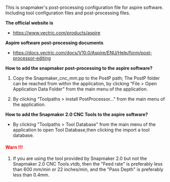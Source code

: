 This is snapmaker's post-processing configuration file for aspire software.
Including tool configuration files and post-processing files.

**The official website is**
- https://www.vectric.com/products/aspire

**Aspire software post-processing documents**
- https://docs.vectric.com/docs/V10.0/Aspire/ENU/Help/form/post-processor-editing

**How to add the snapmaker post-processing to the aspire software?**
1. Copy the Snapmaker_cnc_mm.pp to the PostP path;
The PostP folder can be reached from within the application, by clicking “File > Open Application Data Folder” from the main menu of the application.

2. By clicking “Toolpaths > install PostProcessor...” from the main menu of the application.

**How to add the Snapmaker 2.0 CNC Tools to the aspire software?**
- By clicking "Toolpaths > Tool Database" from the main menu of the application to open Tool Database,then clicking the import a tool database.

#### <span style="color:red">Warn !!!</span>
1. If you are using the tool provided by Snapmaker 2.0 but not the Snapmaker 2.0 CNC Tools.vtdb, then the "Feed rate" is preferably less than 600 mm/min or 22 inches/min, and the "Pass Depth" is preferably less than 0.4mm.


